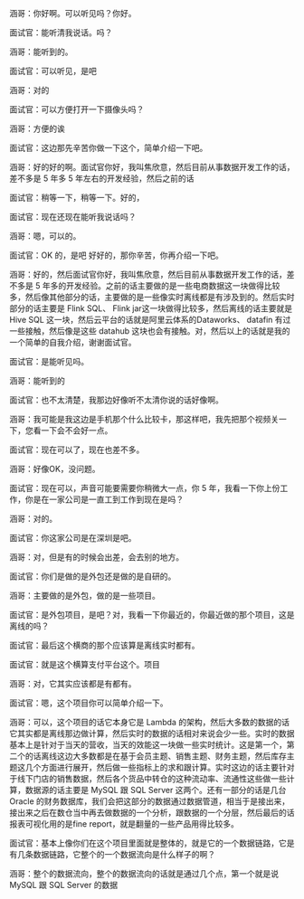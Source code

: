 涵哥：你好啊。可以听见吗？你好。

面试官：能听清我说话。吗？

涵哥：能听到的。

面试官：可以听见，是吧

涵哥：对的

面试官：可以方便打开一下摄像头吗？

涵哥：方便的诶

面试官：这边那先辛苦你做一下这个，简单介绍一下吧。

涵哥：好的好的啊。面试官你好，我叫焦欣意，然后目前从事数据开发工作的话，差不多是 5 年多 5 年左右的开发经验，然后之前的话

面试官：稍等一下，稍等一下。好的，

面试官：现在还现在能听我说话吗？

涵哥：嗯，可以的。

面试官：OK 的，是吧 好好的，那你辛苦，你再介绍一下吧。

涵哥：好的，然后面试官你好，我叫焦欣意，然后目前从事数据开发工作的话，差不多是 5 年多的开发经验。之前的话主要做的是一些电商数据这一块做得比较多，然后像其他部分的话，主要做的是一些像实时离线都是有涉及到的。然后实时部分的话主要是 Flink SQL、 Flink jar这一块做得比较多，然后离线的话主要就是 Hive SQL 这一块，然后云平台的话就是阿里云体系的Dataworks、 datafin 有过一些接触，然后像是这些 datahub 这块也会有接触。对，然后以上的话就是我的一个简单的自我介绍，谢谢面试官。

面试官：是能听见吗。

涵哥：能听到的

面试官：也不太清楚，我那边好像听不太清你说的话好像啊。

涵哥：我可能是我这边是手机那个什么比较卡，那这样吧，我先把那个视频关一下，您看一下会不会好一点。

面试官：现在可以了，现在也差不多。

涵哥：好像OK，没问题。

面试官：现在可以，声音可能要需要你稍微大一点，你 5 年，我看一下你上份工作，你是在一家公司是一直工到工作到现在是吗？

涵哥：对的。

面试官：你这家公司是在深圳是吧。

涵哥：对，但是有的时候会出差，会去别的地方。

面试官：你们是做的是外包还是做的是自研的。

涵哥：主要做的是外包，做的是一些项目。

面试官：是外包项目，是吧？对，我看一下你最近的，你最近做的那个项目，这是离线的吗？

面试官：最后这个横商的那个应该算是离线实时都有。

面试官：就是这个横算支付平台这个。项目

涵哥：对，它其实应该都是有都有。

面试官：嗯，这个项目你可以简单介绍一下。

涵哥：可以，这个项目的话它本身它是 Lambda 的架构，然后大多数的数据的话它其实都是离线那边做计算，然后实时的数据的话相对来说会少一些。实时的数据基本上是针对于当天的营收，当天的效能这一块做一些实时统计。这是第一个，第二个的话离线这边大多数都是在基于会员主题、销售主题、财务主题，然后库存主题这几个方面进行展开，然后做一些指标上的求和跟计算。实时这边的话主要针对于线下门店的销售数据，然后各个货品中转仓的这种流动率、流通性这些做一些计算，数据源的话主要是 MySQL 跟 SQL Server 这两个。还有一部分的话是几台 Oracle 的财务数据库，我们会把这部分的数据通过数据管道，相当于是接出来，接出来之后在数仓当中再去做数据的一个分析，跟数据的一个分层，然后最后的话报表可视化用的是fine report，就是翻量的一些产品用得比较多。

面试官：基本上像你们在这个项目里面就是整体的，就是它的一个数据链路，它是有几条数据链路，它整个的一个数据流向是什么样子的啊？

涵哥：整个的数据流向，整个的数据流向的话就是通过几个点，第一个就是说 MySQL 跟 SQL Server 的数据